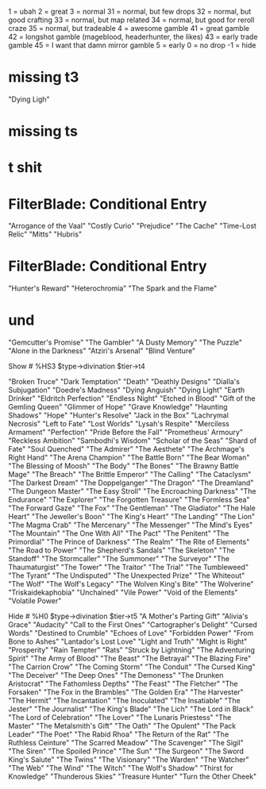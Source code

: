 1 = ubah
2 = great
3 = normal
31 = normal, but few drops
32 = normal, but good crafting
33 = normal, but map related
34 = normal, but good for reroll craze
35 = normal, but tradeable
4 = awesome gamble
41 = great gamble
42 = longshot gamble (mageblood, headerhunter, the likes)
43 = early trade gamble
45 = I want that damn mirror gamble
5 = early
0 = no drop
-1 = hide

# missing t3

"Dying Ligh"

# missing ts

# t shit

# FilterBlade: Conditional Entry

"Arrogance of the Vaal"
"Costly Curio"
"Prejudice"
"The Cache"
"Time-Lost Relic"
"Mitts"
"Hubris"

# FilterBlade: Conditional Entry

"Hunter's Reward"
"Heterochromia"
"The Spark and the Flame"

# und

"Gemcutter's Promise"
"The Gambler"
"A Dusty Memory"
"The Puzzle"
"Alone in the Darkness"
"Atziri's Arsenal"
"Blind Venture"

Show # %HS3 $type->divination $tier->t4

"Broken Truce"
"Dark Temptation"
"Death"
"Deathly Designs"
"Dialla's Subjugation"
"Doedre's Madness"
"Dying Anguish"
"Dying Light"
"Earth Drinker"
"Eldritch Perfection"
"Endless Night"
"Etched in Blood"
"Gift of the Gemling Queen"
"Glimmer of Hope"
"Grave Knowledge"
"Haunting Shadows"
"Hope"
"Hunter's Resolve"
"Jack in the Box"
"Lachrymal Necrosis"
"Left to Fate"
"Lost Worlds"
"Lysah's Respite"
"Merciless Armament"
"Perfection"
"Pride Before the Fall"
"Prometheus' Armoury"
"Reckless Ambition"
"Sambodhi's Wisdom"
"Scholar of the Seas"
"Shard of Fate"
"Soul Quenched"
"The Admirer"
"The Aesthete"
"The Archmage's Right Hand"
"The Arena Champion"
"The Battle Born"
"The Bear Woman"
"The Blessing of Moosh"
"The Body"
"The Bones"
"The Brawny Battle Mage"
"The Breach"
"The Brittle Emperor"
"The Calling"
"The Cataclysm"
"The Darkest Dream"
"The Doppelganger"
"The Dragon"
"The Dreamland"
"The Dungeon Master"
"The Easy Stroll"
"The Encroaching Darkness"
"The Endurance"
"The Explorer"
"The Forgotten Treasure"
"The Formless Sea"
"The Forward Gaze"
"The Fox"
"The Gentleman"
"The Gladiator"
"The Hale Heart"
"The Jeweller's Boon"
"The King's Heart"
"The Landing"
"The Lion"
"The Magma Crab"
"The Mercenary"
"The Messenger"
"The Mind's Eyes"
"The Mountain"
"The One With All"
"The Pact"
"The Penitent"
"The Primordial"
"The Prince of Darkness"
"The Realm"
"The Rite of Elements"
"The Road to Power"
"The Shepherd's Sandals"
"The Skeleton"
"The Standoff"
"The Stormcaller"
"The Summoner"
"The Surveyor"
"The Thaumaturgist"
"The Tower"
"The Traitor"
"The Trial"
"The Tumbleweed"
"The Tyrant"
"The Undisputed"
"The Unexpected Prize"
"The Whiteout"
"The Wolf"
"The Wolf's Legacy"
"The Wolven King's Bite"
"The Wolverine"
"Triskaidekaphobia"
"Unchained"
"Vile Power"
"Void of the Elements"
"Volatile Power"

Hide # %H0 $type->divination $tier->t5
"A Mother's Parting Gift"
"Alivia's Grace"
"Audacity"
"Call to the First Ones"
"Cartographer's Delight"
"Cursed Words"
"Destined to Crumble"
"Echoes of Love"
"Forbidden Power"
"From Bone to Ashes"
"Lantador's Lost Love"
"Light and Truth"
"Might is Right"
"Prosperity"
"Rain Tempter"
"Rats"
"Struck by Lightning"
"The Adventuring Spirit"
"The Army of Blood"
"The Beast"
"The Betrayal"
"The Blazing Fire"
"The Carrion Crow"
"The Coming Storm"
"The Conduit"
"The Cursed King"
"The Deceiver"
"The Deep Ones"
"The Demoness"
"The Drunken Aristocrat"
"The Fathomless Depths"
"The Feast"
"The Fletcher"
"The Forsaken"
"The Fox in the Brambles"
"The Golden Era"
"The Harvester"
"The Hermit"
"The Incantation"
"The Inoculated"
"The Insatiable"
"The Jester"
"The Journalist"
"The King's Blade"
"The Lich"
"The Lord in Black"
"The Lord of Celebration"
"The Lover"
"The Lunaris Priestess"
"The Master"
"The Metalsmith's Gift"
"The Oath"
"The Opulent"
"The Pack Leader"
"The Poet"
"The Rabid Rhoa"
"The Return of the Rat"
"The Ruthless Ceinture"
"The Scarred Meadow"
"The Scavenger"
"The Sigil"
"The Siren"
"The Spoiled Prince"
"The Sun"
"The Surgeon"
"The Sword King's Salute"
"The Twins"
"The Visionary"
"The Warden"
"The Watcher"
"The Web"
"The Wind"
"The Witch"
"The Wolf's Shadow"
"Thirst for Knowledge"
"Thunderous Skies"
"Treasure Hunter"
"Turn the Other Cheek"

